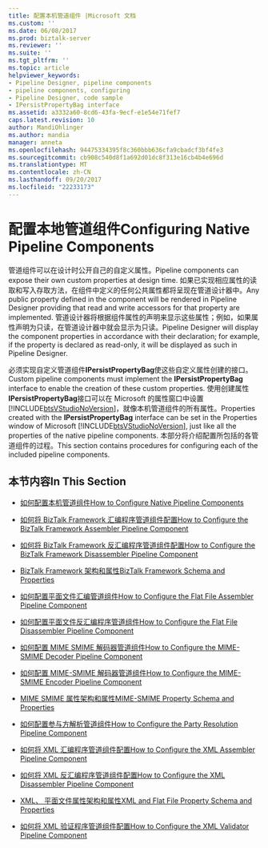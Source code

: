 ```yaml
---
title: 配置本机管道组件 |Microsoft 文档
ms.custom: ''
ms.date: 06/08/2017
ms.prod: biztalk-server
ms.reviewer: ''
ms.suite: ''
ms.tgt_pltfrm: ''
ms.topic: article
helpviewer_keywords:
- Pipeline Designer, pipeline components
- pipeline components, configuring
- Pipeline Designer, code sample
- IPersistPropertyBag interface
ms.assetid: a3332a60-8cd6-43fa-9ecf-e1e54e71fef7
caps.latest.revision: 10
author: MandiOhlinger
ms.author: mandia
manager: anneta
ms.openlocfilehash: 94475334395f8c360bbb636cfa9cbadcf3bf4fe3
ms.sourcegitcommit: cb908c540d8f1a692d01dc8f313e16cb4b4e696d
ms.translationtype: MT
ms.contentlocale: zh-CN
ms.lasthandoff: 09/20/2017
ms.locfileid: "22233173"
---
```

# <a name="configuring-native-pipeline-components"></a><span data-ttu-id="51ec7-102">配置本地管道组件</span><span class="sxs-lookup"><span data-stu-id="51ec7-102">Configuring Native Pipeline Components</span></span>
<span data-ttu-id="51ec7-103">管道组件可以在设计时公开自己的自定义属性。</span><span class="sxs-lookup"><span data-stu-id="51ec7-103">Pipeline components can expose their own custom properties at design time.</span></span> <span data-ttu-id="51ec7-104">如果已实现相应属性的读取和写入存取方法，在组件中定义的任何公共属性都将呈现在管道设计器中。</span><span class="sxs-lookup"><span data-stu-id="51ec7-104">Any public property defined in the component will be rendered in Pipeline Designer providing that read and write accessors for that property are implemented.</span></span> <span data-ttu-id="51ec7-105">管道设计器将根据组件属性的声明来显示这些属性；例如，如果属性声明为只读，在管道设计器中就会显示为只读。</span><span class="sxs-lookup"><span data-stu-id="51ec7-105">Pipeline Designer will display the component properties in accordance with their declaration; for example, if the property is declared as read-only, it will be displayed as such in Pipeline Designer.</span></span>  
  
 <span data-ttu-id="51ec7-106">必须实现自定义管道组件**IPersistPropertyBag**使这些自定义属性创建的接口。</span><span class="sxs-lookup"><span data-stu-id="51ec7-106">Custom pipeline components must implement the **IPersistPropertyBag** interface to enable the creation of these custom properties.</span></span> <span data-ttu-id="51ec7-107">使用创建属性**IPersistPropertyBag**接口可以在 Microsoft 的属性窗口中设置[!INCLUDE[btsVStudioNoVersion](../includes/btsvstudionoversion-md.md)]，就像本机管道组件的所有属性。</span><span class="sxs-lookup"><span data-stu-id="51ec7-107">Properties created with the **IPersistPropertyBag** interface can be set in the Properties window of Microsoft [!INCLUDE[btsVStudioNoVersion](../includes/btsvstudionoversion-md.md)], just like all the properties of the native pipeline components.</span></span> <span data-ttu-id="51ec7-108">本部分将介绍配置所包括的各管道组件的过程。</span><span class="sxs-lookup"><span data-stu-id="51ec7-108">This section contains procedures for configuring each of the included pipeline components.</span></span>  
  
## <a name="in-this-section"></a><span data-ttu-id="51ec7-109">本节内容</span><span class="sxs-lookup"><span data-stu-id="51ec7-109">In This Section</span></span>  
  
-   [<span data-ttu-id="51ec7-110">如何配置本机管道组件</span><span class="sxs-lookup"><span data-stu-id="51ec7-110">How to Configure Native Pipeline Components</span></span>](../core/how-to-configure-native-pipeline-components.md)  
  
-   [<span data-ttu-id="51ec7-111">如何将 BizTalk Framework 汇编程序管道组件配置</span><span class="sxs-lookup"><span data-stu-id="51ec7-111">How to Configure the BizTalk Framework Assembler Pipeline Component</span></span>](../core/how-to-configure-the-biztalk-framework-assembler-pipeline-component.md)  
  
-   [<span data-ttu-id="51ec7-112">如何将 BizTalk Framework 反汇编程序管道组件配置</span><span class="sxs-lookup"><span data-stu-id="51ec7-112">How to Configure the BizTalk Framework Disassembler Pipeline Component</span></span>](../core/how-to-configure-the-biztalk-framework-disassembler-pipeline-component.md)  
  
-   [<span data-ttu-id="51ec7-113">BizTalk Framework 架构和属性</span><span class="sxs-lookup"><span data-stu-id="51ec7-113">BizTalk Framework Schema and Properties</span></span>](../core/biztalk-framework-schema-and-properties.md)  
  
-   [<span data-ttu-id="51ec7-114">如何配置平面文件汇编管道组件</span><span class="sxs-lookup"><span data-stu-id="51ec7-114">How to Configure the Flat File Assembler Pipeline Component</span></span>](../core/how-to-configure-the-flat-file-assembler-pipeline-component.md)  
  
-   [<span data-ttu-id="51ec7-115">如何配置平面文件反汇编程序管道组件</span><span class="sxs-lookup"><span data-stu-id="51ec7-115">How to Configure the Flat File Disassembler Pipeline Component</span></span>](../core/how-to-configure-the-flat-file-disassembler-pipeline-component.md)  
  
-   [<span data-ttu-id="51ec7-116">如何配置 MIME SMIME 解码器管道组件</span><span class="sxs-lookup"><span data-stu-id="51ec7-116">How to Configure the MIME-SMIME Decoder Pipeline Component</span></span>](../core/how-to-configure-the-mime-smime-decoder-pipeline-component.md)  
  
-   [<span data-ttu-id="51ec7-117">如何配置 MIME-SMIME 解码器管道组件</span><span class="sxs-lookup"><span data-stu-id="51ec7-117">How to Configure the MIME-SMIME Encoder Pipeline Component</span></span>](../core/how-to-configure-the-mime-smime-encoder-pipeline-component.md)  
  
-   [<span data-ttu-id="51ec7-118">MIME SMIME 属性架构和属性</span><span class="sxs-lookup"><span data-stu-id="51ec7-118">MIME-SMIME Property Schema and Properties</span></span>](../core/mime-smime-property-schema-and-properties.md)  
  
-   [<span data-ttu-id="51ec7-119">如何配置参与方解析管道组件</span><span class="sxs-lookup"><span data-stu-id="51ec7-119">How to Configure the Party Resolution Pipeline Component</span></span>](../core/how-to-configure-the-party-resolution-pipeline-component.md)  
  
-   [<span data-ttu-id="51ec7-120">如何将 XML 汇编程序管道组件配置</span><span class="sxs-lookup"><span data-stu-id="51ec7-120">How to Configure the XML Assembler Pipeline Component</span></span>](../core/how-to-configure-the-xml-assembler-pipeline-component.md)  
  
-   [<span data-ttu-id="51ec7-121">如何将 XML 反汇编程序管道组件配置</span><span class="sxs-lookup"><span data-stu-id="51ec7-121">How to Configure the XML Disassembler Pipeline Component</span></span>](../core/how-to-configure-the-xml-disassembler-pipeline-component.md)  
  
-   [<span data-ttu-id="51ec7-122">XML、 平面文件属性架构和属性</span><span class="sxs-lookup"><span data-stu-id="51ec7-122">XML and Flat File Property Schema and Properties</span></span>](../core/xml-and-flat-file-property-schema-and-properties.md)  
  
-   [<span data-ttu-id="51ec7-123">如何将 XML 验证程序管道组件配置</span><span class="sxs-lookup"><span data-stu-id="51ec7-123">How to Configure the XML Validator Pipeline Component</span></span>](../core/how-to-configure-the-xml-validator-pipeline-component.md)